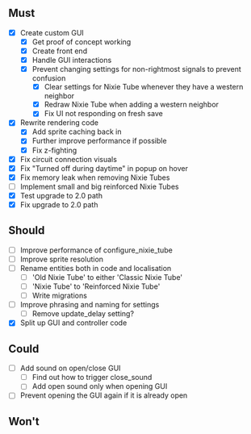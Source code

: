 ## Must

- [x] Create custom GUI
  - [x] Get proof of concept working
  - [x] Create front end
  - [x] Handle GUI interactions
  - [x] Prevent changing settings for non-rightmost signals to prevent confusion
    - [x] Clear settings for Nixie Tube whenever they have a western neighbor
    - [x] Redraw Nixie Tube when adding a western neighbor
    - [x] Fix UI not responding on fresh save
- [x] Rewrite rendering code
  - [x] Add sprite caching back in
  - [x] Further improve performance if possible
  - [x] Fix z-fighting
- [x] Fix circuit connection visuals
- [x] Fix "Turned off during daytime" in popup on hover
- [x] Fix memory leak when removing Nixie Tubes
- [ ] Implement small and big reinforced Nixie Tubes
- [x] Test upgrade to 2.0 path
- [x] Fix upgrade to 2.0 path

## Should

- [ ] Improve performance of configure_nixie_tube
- [ ] Improve sprite resolution
- [ ] Rename entities both in code and localisation
  - [ ] 'Old Nixie Tube' to either 'Classic Nixie Tube'
  - [ ] 'Nixie Tube' to 'Reinforced Nixie Tube'
  - [ ] Write migrations
- [ ] Improve phrasing and naming for settings
  - [ ] Remove update_delay setting?
- [x] Split up GUI and controller code

## Could

- [ ] Add sound on open/close GUI
  - [ ] Find out how to trigger close_sound
  - [ ] Add open sound only when opening GUI
- [ ] Prevent opening the GUI again if it is already open

## Won't
